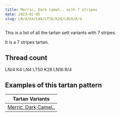 ```yaml
---
title: Merric, Dark Camel.. with 7 stripes
date: 2023-02-05
slug: LN/4/K4/LN4/LT50/K28/LN16/R/4
---
```

This is a list of all the tartan sett variants with 7 stripes.

It is a 7 stripes tartan.


## Thread count
LN/4 K4 LN4 LT50 K28 LN16 R/4

## Examples of this tartan pattern

| Tartan Variants |
|---------------|
| [Merric, Dark Camel..](/variants/ln/4/k4/ln4/lt50/k28/ln16/r/4-k000000-lne0e0e0-lt806050-rc00000)||
